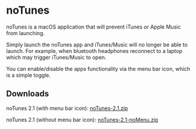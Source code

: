# noTunes

noTunes is a macOS application that will prevent iTunes _or_ Apple Music from launching.

Simply launch the noTunes app and iTunes/Music will no longer be able to launch. For example, when bluetooth headphones reconnect to a laptop which may trigger iTunes/Music to open.

You can enable/disable the apps functionality via the menu bar icon, which is a simple toggle.

## Downloads

noTunes 2.1 (with menu bar icon): [noTunes-2.1.zip](https://github.com/tombonez/noTunes/releases/download/v2.1/noTunes-2.1.zip)

noTunes 2.1 (without menu bar icon): [noTunes-2.1-noMenu.zip](https://github.com/tombonez/noTunes/releases/download/v2.1/noTunes-2.1-noMenu.zip)
